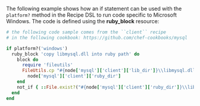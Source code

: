The following example shows how an if statement can be used with the
`platform?` method in the Recipe DSL to run code specific to Microsoft
Windows. The code is defined using the **ruby_block** resource:

```ruby
# the following code sample comes from the ``client`` recipe
# in the following cookbook: https://github.com/chef-cookbooks/mysql

if platform?('windows')
  ruby_block 'copy libmysql.dll into ruby path' do
    block do
      require 'fileutils'
      FileUtils.cp "#{node['mysql']['client']['lib_dir']}\\libmysql.dll",
        node['mysql']['client']['ruby_dir']
    end
    not_if { ::File.exist?("#{node['mysql']['client']['ruby_dir']}\\libmysql.dll") }
  end
end
```
